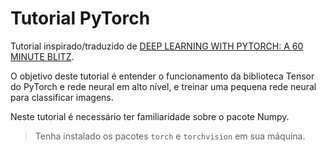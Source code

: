 # Tutorial PyTorch

Tutorial inspirado/traduzido de [DEEP LEARNING WITH PYTORCH: A 60 MINUTE BLITZ](https://pytorch.org/tutorials/beginner/deep_learning_60min_blitz.html#deep-learning-with-pytorch-a-60-minute-blitz).

O objetivo deste tutorial é entender o funcionamento da biblioteca Tensor do PyTorch e rede neural em alto nível, e treinar uma pequena rede neural para classificar imagens.

Neste tutorial é necessário ter familiaridade sobre o pacote Numpy.

> Tenha instalado os pacotes `torch` e `torchvision` em sua máquina.